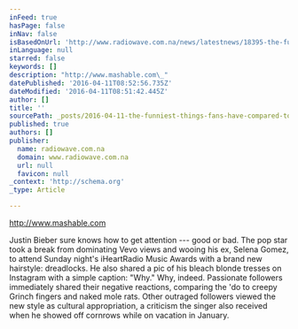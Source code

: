 ```yaml
---
inFeed: true
hasPage: false
inNav: false
isBasedOnUrl: 'http://www.radiowave.com.na/news/latestnews/18395-the-funniest-things-fans-have-compared-to-justin-bieber-s-dread-ful-new-hairdo'
inLanguage: null
starred: false
keywords: []
description: "http://www.mashable.com\_"
datePublished: '2016-04-11T08:52:56.735Z'
dateModified: '2016-04-11T08:51:42.445Z'
author: []
title: ''
sourcePath: _posts/2016-04-11-the-funniest-things-fans-have-compared-to-justin-biebers-dr.md
published: true
authors: []
publisher:
  name: radiowave.com.na
  domain: www.radiowave.com.na
  url: null
  favicon: null
_context: 'http://schema.org'
_type: Article

---
```

http://www.mashable.com 

Justin Bieber sure knows how to get attention --- good or bad. The pop star took a break from dominating Vevo views and wooing his ex, Selena Gomez, to attend Sunday night's iHeartRadio Music Awards with a brand new hairstyle: dreadlocks. He also shared a pic of his bleach blonde tresses on Instagram with a simple caption: "Why." Why, indeed. Passionate followers immediately shared their negative reactions, comparing the 'do to creepy Grinch fingers and naked mole rats. Other outraged followers viewed the new style as cultural appropriation, a criticism the singer also received when he showed off cornrows while on vacation in January.